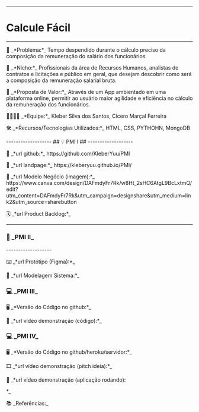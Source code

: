-------------------
# Calcule Fácil #
-------------------
<p>🙁 _*Problema:*_ Tempo despendido durante o cálculo preciso da composição da remuneração do salário dos funcionários.</p>
<p>🙂 _*Nicho:*_ Profissionais da área de Recursos Humanos, analistas de contratos e licitações e público em geral, que desejam descobrir como será a composição da remuneração salarial bruta.</p>
<p>🎁 _*Proposta de Valor:*_ Através de um App ambientado em uma plataforma online, permitir ao usuário maior agilidade e eficiência no cálculo da remuneração dos funcionários.</p>
<p>🧑‍💻👩‍💻 _*Equipe:*_ Kleber Silva dos Santos, Cícero Marçal Ferreira</p>
<p>🛠️ _*Recursos/Tecnologias Utilizados:*_ HTML, CSS, PYTHOHN, MongoDB
</p>
-------------------
## 💡 PMI I ##
-------------------
<p>🔗 _*url github:*_ https://github.com/KleberYuu/PMI</p>
<p>🛬 _*url landpage:*_ https://kleberyuu.github.io/PMI/</p>
</p>🤝 _*url Modelo Negócio (imagem):*_ https://www.canva.com/design/DAFmdyFr7Rk/w8Ht_2sHC6AtgL9BcLxtmQ/edit?utm_content=DAFmdyFr7Rk&utm_campaign=designshare&utm_medium=link2&utm_source=sharebutton</p>
<p>🗓️ _*url Product Backlog:*_</p>


-------------------
<h3>📲 _PMI II_</h3>
-------------------
<p>⌨️ _*url Protótipo (Figma):*_</p>
<p>📝 _*url Modelagem Sistema:*_</p>



<h3>💻 _PMI III_</h3>

<p>🖥️ _*Versão do Código no github:*_</p>
<p>🎥 _*url vídeo demonstração (código):*_</p>



<h3>💻 _PMI IV_</h3>

<p>🖥️ _*Versão do Código no github/heroku/servidor:*_</p>
<p>🎞️ _*url vídeo demonstração (pitch ideia):*_</p>
<p>🎥 _*url vídeo demonstração (aplicação rodando):</p>*_



<p>📚 _Referências:_</p>
